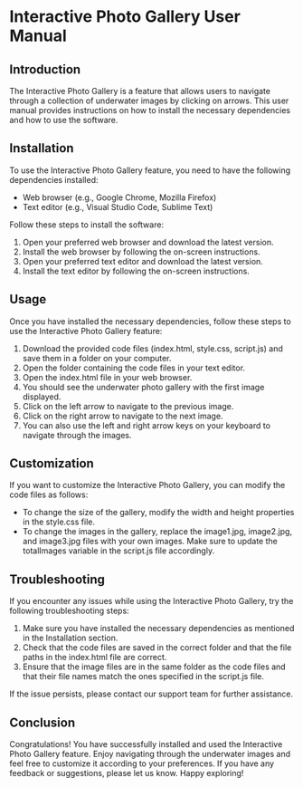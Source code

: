 # Interactive Photo Gallery User Manual

## Introduction

The Interactive Photo Gallery is a feature that allows users to navigate through a collection of underwater images by clicking on arrows. This user manual provides instructions on how to install the necessary dependencies and how to use the software.

## Installation

To use the Interactive Photo Gallery feature, you need to have the following dependencies installed:

- Web browser (e.g., Google Chrome, Mozilla Firefox)
- Text editor (e.g., Visual Studio Code, Sublime Text)

Follow these steps to install the software:

1. Open your preferred web browser and download the latest version.
2. Install the web browser by following the on-screen instructions.
3. Open your preferred text editor and download the latest version.
4. Install the text editor by following the on-screen instructions.

## Usage

Once you have installed the necessary dependencies, follow these steps to use the Interactive Photo Gallery feature:

1. Download the provided code files (index.html, style.css, script.js) and save them in a folder on your computer.
2. Open the folder containing the code files in your text editor.
3. Open the index.html file in your web browser.
4. You should see the underwater photo gallery with the first image displayed.
5. Click on the left arrow to navigate to the previous image.
6. Click on the right arrow to navigate to the next image.
7. You can also use the left and right arrow keys on your keyboard to navigate through the images.

## Customization

If you want to customize the Interactive Photo Gallery, you can modify the code files as follows:

- To change the size of the gallery, modify the width and height properties in the style.css file.
- To change the images in the gallery, replace the image1.jpg, image2.jpg, and image3.jpg files with your own images. Make sure to update the totalImages variable in the script.js file accordingly.

## Troubleshooting

If you encounter any issues while using the Interactive Photo Gallery, try the following troubleshooting steps:

1. Make sure you have installed the necessary dependencies as mentioned in the Installation section.
2. Check that the code files are saved in the correct folder and that the file paths in the index.html file are correct.
3. Ensure that the image files are in the same folder as the code files and that their file names match the ones specified in the script.js file.

If the issue persists, please contact our support team for further assistance.

## Conclusion

Congratulations! You have successfully installed and used the Interactive Photo Gallery feature. Enjoy navigating through the underwater images and feel free to customize it according to your preferences. If you have any feedback or suggestions, please let us know. Happy exploring!